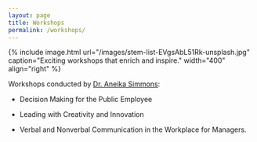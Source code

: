 ```yaml
---
layout: page
title: Workshops
permalink: /workshops/
---
```


{% include image.html url="/images/stem-list-EVgsAbL51Rk-unsplash.jpg" caption="Exciting workshops that enrich and inspire." width="400" align="right" %}

Workshops conducted by [Dr. Aneika Simmons](https://aneikasimmons.com/):

* Decision Making for the Public Employee

* Leading with Creativity and Innovation

* Verbal and Nonverbal Communication in the Workplace for Managers.

